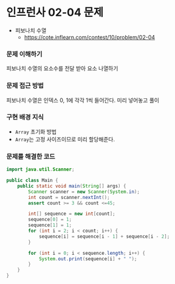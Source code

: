 # 인프런사 02-04 문제
- 피보나치 수열
  - https://cote.inflearn.com/contest/10/problem/02-04

### 문제 이해하기

피보나치 수열의 요소수를 전달 받아 요소 나열하기



### 문제 접근 방법

피보나치 수열은 인덱스 0, 1에 각각 1씩 들어간다. 미리 넣어놓고 풀이



### 구현 배경 지식

- `Array` 초기화 방법
- `Array`는 고정 사이즈이므로 미리 할당해준다.



### 문제를 해결한 코드
```java
import java.util.Scanner;

public class Main {
    public static void main(String[] args) {
        Scanner scanner = new Scanner(System.in);
        int count = scanner.nextInt();
        assert count >= 3 && count <=45;

        int[] sequence = new int[count];
        sequence[0] = 1;
        sequence[1] = 1;
        for (int i = 2; i < count; i++) {
            sequence[i] = sequence[i - 1] + sequence[i - 2];
        }

        for (int i = 0; i < sequence.length; i++) {
            System.out.print(sequence[i] + " ");
        }
    }
}
```

